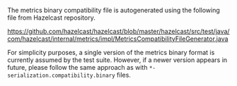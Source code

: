 The metrics binary compatibility file is autogenerated using the following file from Hazelcast repository.

https://github.com/hazelcast/hazelcast/blob/master/hazelcast/src/test/java/com/hazelcast/internal/metrics/impl/MetricsCompatibilityFileGenerator.java

For simplicity purposes, a single version of the metrics binary format is
currently assumed by the test suite. However, if a newer version appears
in future, please follow the same approach as with
`*-serialization.compatibility.binary` files.
